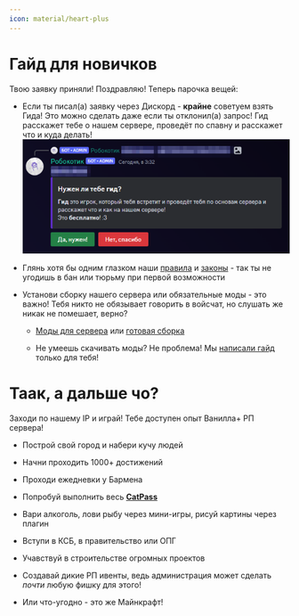 ```yaml
---
icon: material/heart-plus
---
```


# Гайд для новичков
Твою заявку приняли! Поздравляю! Теперь парочка вещей:

- Если ты писал(а) заявку через Дискорд - **крайне** советуем взять Гида! Это можно сделать даже если ты отклонил(а) запрос! Гид расскажет тебе о нашем сервере, проведёт по спавну и расскажет что и куда делать! ![guide](../assets/guide.png)

- Глянь хотя бы одним глазком наши [правила](../Информация/Правила/rules.md) и [законы](../Информация/Правила/laws.md) - так ты не угодишь в <span class="red">бан</span> или <span class="red">тюрьму</span> при первой возможности

- Установи сборку нашего сервера или обязательные моды - это <span class="red">важно</span>! Тебя никто не обязывает говорить в войсчат, но слушать же никак не помешает, верно?

    - [Моды для сервера](./Моды/required_mods.md) или [готовая сборка](./Моды/mods.md)

    - Не умеешь скачивать моды? Не проблема! Мы [написали гайд](../Гайды/mod_download.md) только для тебя!

# Таак, а дальше чо?
Заходи по нашему IP и играй! Тебе доступен опыт <span class="gold">Ванилла+ РП</span> сервера!

- Построй свой город и набери кучу людей

- Начни проходить <span class="gold">1000+</span> достижений

- Проходи ежедневки у Бармена

- Попробуй выполнить весь [**CatPass**](../Геймплей/Награды/catpass.md)

- Вари алкоголь, лови рыбу через мини-игры, рисуй картины через плагин

- Вступи в КСБ, в правительство или ОПГ

- Учавствуй в строительстве огромных проектов

- Создавай дикие РП ивенты, ведь администрация может сделать *почти* любую фишку для этого!

- Или что-угодно - это же Майнкрафт!
